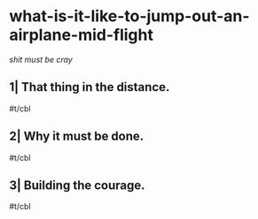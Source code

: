 # what-is-it-like-to-jump-out-an-airplane-mid-flight

*shit must be cray*

## 1| That thing in the distance.

#t/cbl

## 2| Why it must be done.

#t/cbl

## 3| Building the courage.

#t/cbl
